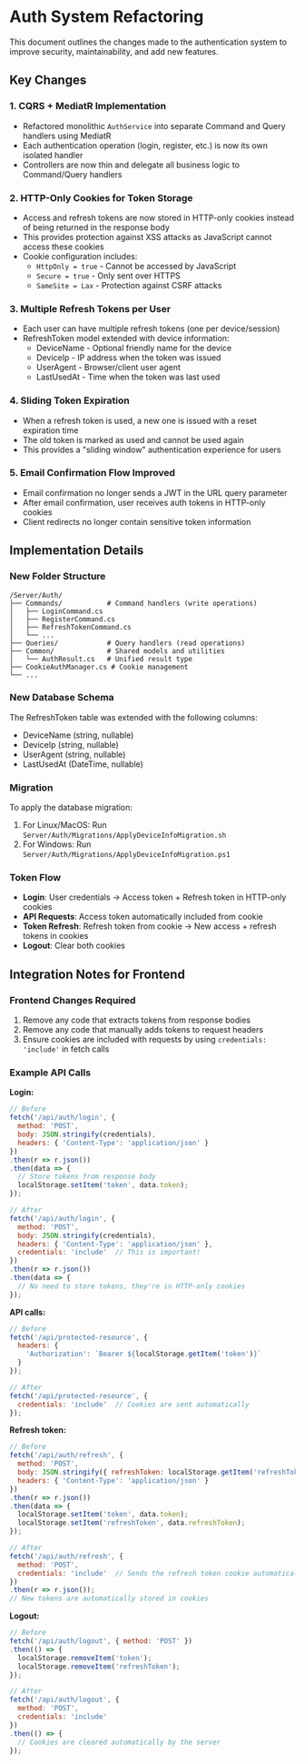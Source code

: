 # Auth System Refactoring

This document outlines the changes made to the authentication system to improve security, maintainability, and add new features.

## Key Changes

### 1. CQRS + MediatR Implementation
- Refactored monolithic `AuthService` into separate Command and Query handlers using MediatR
- Each authentication operation (login, register, etc.) is now its own isolated handler
- Controllers are now thin and delegate all business logic to Command/Query handlers

### 2. HTTP-Only Cookies for Token Storage
- Access and refresh tokens are now stored in HTTP-only cookies instead of being returned in the response body
- This provides protection against XSS attacks as JavaScript cannot access these cookies
- Cookie configuration includes:
  - `HttpOnly = true` - Cannot be accessed by JavaScript
  - `Secure = true` - Only sent over HTTPS
  - `SameSite = Lax` - Protection against CSRF attacks

### 3. Multiple Refresh Tokens per User
- Each user can have multiple refresh tokens (one per device/session)
- RefreshToken model extended with device information:
  - DeviceName - Optional friendly name for the device
  - DeviceIp - IP address when the token was issued
  - UserAgent - Browser/client user agent
  - LastUsedAt - Time when the token was last used

### 4. Sliding Token Expiration
- When a refresh token is used, a new one is issued with a reset expiration time
- The old token is marked as used and cannot be used again
- This provides a "sliding window" authentication experience for users

### 5. Email Confirmation Flow Improved
- Email confirmation no longer sends a JWT in the URL query parameter
- After email confirmation, user receives auth tokens in HTTP-only cookies
- Client redirects no longer contain sensitive token information

## Implementation Details

### New Folder Structure
```
/Server/Auth/
├── Commands/           # Command handlers (write operations)
│   ├── LoginCommand.cs
│   ├── RegisterCommand.cs
│   ├── RefreshTokenCommand.cs
│   └── ...
├── Queries/            # Query handlers (read operations)
├── Common/             # Shared models and utilities
│   └── AuthResult.cs   # Unified result type
├── CookieAuthManager.cs # Cookie management
└── ...
```

### New Database Schema
The RefreshToken table was extended with the following columns:
- DeviceName (string, nullable)
- DeviceIp (string, nullable)
- UserAgent (string, nullable)
- LastUsedAt (DateTime, nullable)

### Migration
To apply the database migration:
1. For Linux/MacOS: Run `Server/Auth/Migrations/ApplyDeviceInfoMigration.sh`
2. For Windows: Run `Server/Auth/Migrations/ApplyDeviceInfoMigration.ps1`

### Token Flow
- **Login**: User credentials → Access token + Refresh token in HTTP-only cookies
- **API Requests**: Access token automatically included from cookie
- **Token Refresh**: Refresh token from cookie → New access + refresh tokens in cookies
- **Logout**: Clear both cookies

## Integration Notes for Frontend

### Frontend Changes Required
1. Remove any code that extracts tokens from response bodies
2. Remove any code that manually adds tokens to request headers
3. Ensure cookies are included with requests by using `credentials: 'include'` in fetch calls

### Example API Calls

**Login:**
```javascript
// Before
fetch('/api/auth/login', {
  method: 'POST',
  body: JSON.stringify(credentials),
  headers: { 'Content-Type': 'application/json' }
})
.then(r => r.json())
.then(data => {
  // Store tokens from response body
  localStorage.setItem('token', data.token);
});

// After
fetch('/api/auth/login', {
  method: 'POST',
  body: JSON.stringify(credentials),
  headers: { 'Content-Type': 'application/json' },
  credentials: 'include'  // This is important!
})
.then(r => r.json())
.then(data => {
  // No need to store tokens, they're in HTTP-only cookies
});
```

**API calls:**
```javascript
// Before
fetch('/api/protected-resource', {
  headers: { 
    'Authorization': `Bearer ${localStorage.getItem('token')}` 
  }
});

// After
fetch('/api/protected-resource', {
  credentials: 'include'  // Cookies are sent automatically
});
```

**Refresh token:**
```javascript
// Before
fetch('/api/auth/refresh', {
  method: 'POST',
  body: JSON.stringify({ refreshToken: localStorage.getItem('refreshToken') }),
  headers: { 'Content-Type': 'application/json' }
})
.then(r => r.json())
.then(data => {
  localStorage.setItem('token', data.token);
  localStorage.setItem('refreshToken', data.refreshToken);
});

// After
fetch('/api/auth/refresh', {
  method: 'POST',
  credentials: 'include'  // Sends the refresh token cookie automatically
})
.then(r => r.json());
// New tokens are automatically stored in cookies
```

**Logout:**
```javascript
// Before
fetch('/api/auth/logout', { method: 'POST' })
.then(() => {
  localStorage.removeItem('token');
  localStorage.removeItem('refreshToken');
});

// After
fetch('/api/auth/logout', {
  method: 'POST',
  credentials: 'include'
})
.then(() => {
  // Cookies are cleared automatically by the server
});
```